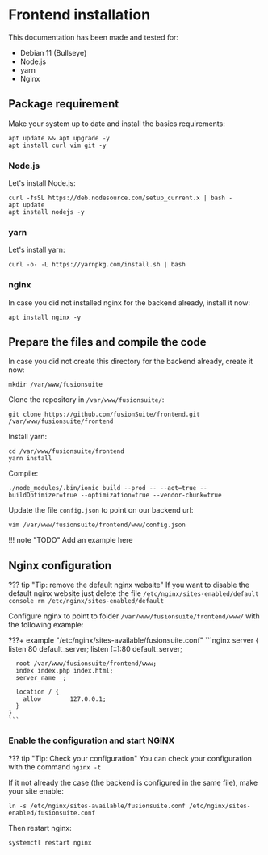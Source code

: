# Frontend installation

This documentation has been made and tested for:

- Debian 11 (Bullseye)
- Node.js
- yarn
- Nginx

## Package requirement

Make your system up to date and install the basics requirements:

```console
apt update && apt upgrade -y
apt install curl vim git -y
```

### Node.js

Let's install Node.js:

```console
curl -fsSL https://deb.nodesource.com/setup_current.x | bash -
apt update
apt install nodejs -y
```

### yarn

Let's install yarn:

```console
curl -o- -L https://yarnpkg.com/install.sh | bash
```

### nginx

In case you did not installed nginx for the backend already, install it now:

```console
apt install nginx -y
```

## Prepare the files and compile the code

In case you did not create this directory for the backend already, create it now:

```console
mkdir /var/www/fusionsuite
```

Clone the repository in `/var/www/fusionsuite/`:

```console
git clone https://github.com/fusionSuite/frontend.git /var/www/fusionsuite/frontend
```

Install yarn:

```console
cd /var/www/fusionsuite/frontend
yarn install
```

Compile:

```console
./node_modules/.bin/ionic build --prod -- --aot=true --buildOptimizer=true --optimization=true --vendor-chunk=true
```

Update the file `config.json` to point on our backend url:

```console
vim /var/www/fusionsuite/frontend/www/config.json
```

!!! note "TODO"
    Add an example here

## Nginx configuration

??? tip "Tip: remove the default nginx website"
    If you want to disable the default nginx website just delete the file `/etc/nginx/sites-enabled/default`
    ```console
    rm /etc/nginx/sites-enabled/default
    ```

Configure nginx to point to folder `/var/www/fusionsuite/frontend/www/` with the following example:

???+ example "/etc/nginx/sites-available/fusionsuite.conf"
    ```nginx
    server {
      listen 80 default_server;
      listen [::]:80 default_server;

      root /var/www/fusionsuite/frontend/www;
      index index.php index.html;
      server_name _;

      location / {
        allow        127.0.0.1;
      }
    }
    ```

### Enable the configuration and start NGINX

??? tip "Tip: Check your configuration"
    You can check your configuration with the command `nginx -t`

If it not already the case (the backend is configured in the same file), make your site enable:

```console
ln -s /etc/nginx/sites-available/fusionsuite.conf /etc/nginx/sites-enabled/fusionsuite.conf
```

Then restart nginx:

```console
systemctl restart nginx
```
